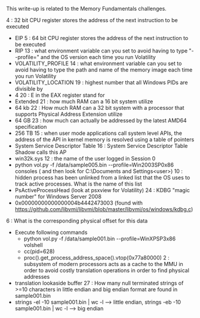 This write-up is related to the Memory Fundamentals challenges.

4 : 32 bit CPU register stores the address of the next instruction to be executed
- EIP
5 : 64 bit CPU register stores the address of the next instruction to be executed
- RIP
13 : what environment variable can you set to avoid having to type "--profile=" and the OS version each time you run Volatility
- VOLATILITY_PROFILE
14 : what environment variable can you set to avoid having to type the path and name of the memory image each time you run Volatility
- VOLATILITY_LOCATION
19 : highest number that all Windows PIDs are divisible by
- 4 
20 : E in the EAX register stand for
- Extended
21 : how much RAM can a 16 bit system utilize
- 64 kb 
22 : How much RAM can a 32 bit system with a processor that supports Physical Address Extension utilize
- 64 GB 
23 : how much can actually be addressed by the latest AMD64 specification
- 256 TB
15 : when user mode applications call system level APIs, the address of the API in kernel memory is resolved using a table of pointers
- System Service Descriptor Table
16 : System Service Descriptor Table Shadow calls this AP
- win32k.sys
12 : the name of the user logged in Session 0
- python vol.py -f /data/sample005.bin --profile=Win2003SP0x86 consoles ( and then look for C:\Documents and Settings\<user>)
10 : hidden process has been unlinked from a linked list that the OS uses to track active processes. What is the name of this list
- PsActiveProcessHead (look at psxview for Volatility)
24 : KDBG "magic number" for Windows Server 2008
- 0x00000000000000004b4442473003 (found with https://github.com/libvmi/libvmi/blob/master/libvmi/os/windows/kdbg.c)

6 : What is the corresponding physical offset for this data
- Execute following commands
  - python vol.py -f /data/sample001.bin --profile=WinXPSP3x86 volshell
  - cc(pid=628)
  - proc().get_process_address_space().vtop(0x77a80000)
2 : subsystem of modern processors acts as a cache to the MMU in order to avoid costly translation operations in order to find physical addresses
- translation lookaside buffer
27 : How many null terminated strings of >=10 characters in little endian and big endian format are found in sample001.bin
- strings -el -10 sample001.bin | wc -l --> little endian, strings -eb -10 sample001.bin | wc -l --> big endian
